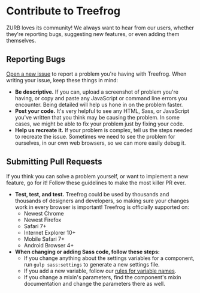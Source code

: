 # Contribute to Treefrog

ZURB loves its community! We always want to hear from our users, whether they're reporting bugs, suggesting new features, or even adding them themselves.

## Reporting Bugs

[Open a new issue](https://github.com/CaliStyle/treefrog/issues/new) to report a problem you're having with Treefrog. When writing your issue, keep these things in mind:

 - **Be descriptive.** If you can, upload a screenshot of problem you're having, or copy and paste any JavaScript or command line errors you encounter. Being detailed will help us hone in on the problem faster.
 - **Post your code.** It's very helpful to see any HTML, Sass, or JavaScript you've written that you think may be causing the problem. In some cases, we might be able to fix your problem just by fixing your code.
 - **Help us recreate it.** If your problem is complex, tell us the steps needed to recreate the issue. Sometimes we need to see the problem for ourselves, in our own web browsers, so we can more easily debug it.

## Submitting Pull Requests

If you think you can solve a problem yourself, or want to implement a new feature, go for it! Follow these guidelines to make the most killer PR ever.

 - **Test, test, and test.** Treefrog could be used by thousands and thousands of designers and developers, so making sure your changes work in every browser is important! Treefrog is officially supported on:
   - Newest Chrome
   - Newest Firefox
   - Safari 7+
   - Internet Explorer 10+
   - Mobile Safari 7+
   - Android Browser 4+
 - **When changing or adding Sass code, follow these steps:**
   - If you change anything about the settings variables for a component, run `gulp sass:settings` to generate a new settings file.
   - If you add a new variable, follow our [rules for variable names](https://github.com/CaliStyle/treefrog/wiki/Variable-Naming).
   - If you change a mixin's parameters, find the component's mixin documentation and change the parameters there as well.